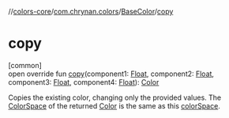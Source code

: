 //[colors-core](../../../index.md)/[com.chrynan.colors](../index.md)/[BaseColor](index.md)/[copy](copy.md)

# copy

[common]\
open override fun [copy](copy.md)(component1: [Float](https://kotlinlang.org/api/latest/jvm/stdlib/kotlin/-float/index.html), component2: [Float](https://kotlinlang.org/api/latest/jvm/stdlib/kotlin/-float/index.html), component3: [Float](https://kotlinlang.org/api/latest/jvm/stdlib/kotlin/-float/index.html), component4: [Float](https://kotlinlang.org/api/latest/jvm/stdlib/kotlin/-float/index.html)): [Color](../-color/index.md)

Copies the existing color, changing only the provided values. The [ColorSpace](color-space.md) of the returned [Color](../-color/index.md) is the same as this [colorSpace](color-space.md).
